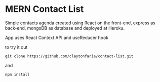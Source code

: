 # MERN Contact List

Simple contacts agenda created using React on the front-end, express as back-end, mongoDB as database and deployed at Heroku.

App uses React Context API and useReducer hook

to try it out

```
git clone https://github.com/claytonfaria/contact-list.git
```
and 

```
npm install
```
